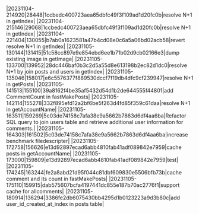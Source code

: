 |20231104-214920|28448|1ccbedc400723aea65dbfc49f3f109ad1d20fc0b|resolve N+1 in getIndex|
|20231104-215146|29068|1ccbedc400723aea65dbfc49f3f109ad1d20fc0b|resolve N+1 in getIndex|
|20231104-221404|130055|b7ab0a1623581a47b4cd08e0c6a5a06bd02acb58|revert resolve N+1 in getIndex|
|20231105-130144|131415|51c58cc897e9e854ebd6ee1b71b02d9cb02166e3|dump existing image in getImage|
|20231105-133700|139952|28dc446baf0b3c2d5a55d8e613198b2ec82d1dc0|resolve N+1 by join posts and users in getIndex|
|20231105-135046|158017|e6c5576377f889530dccf7f19db4dfc9cf239947|resolve N+1 in getPosts|
|20231105-141513|155100|39a8162f4be35af5432d54d1b2de644555f44801|add CommentCount in fastMakePosts|
|20231105-142114|155278|332f895efd12a2bf6be5f263d4fd85f359c61daa|resolve N+1 in getAccountName|
|20231105-163511|159269|5c03de74158c7afa38e9a5662b7863d6df4aa6ba|Refactor SQL query to join users table and retrieve additional user information for comments.|
|20231105-164303|161502|5c03de74158c7afa38e9a5662b7863d6df4aa6ba|increase benchmark filedescripter|
|20231105-172758|156626|e13d92897ecad6abb4810fab41adf089842e7959|cache posts in getAccountName|
|20231105-173000|159809|e13d92897ecad6abb4810fab41adf089842e7959|test|
|20231105-174245|163244|fe2a8abd21d95f044c81dbf609830e5506bfb73b|cache comment and its count in fastMakePosts|
|20231105-175110|159915|dab575607bcfa4197441dc855e187b70ac2776f1|support cache for allcomments|
|20231105-180914|136294|3386fe2db6075430bb4295d1b0123223a9d3b80c|add user_id_created_at_index in posts table|
